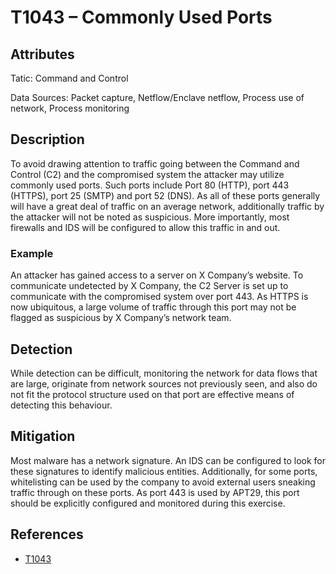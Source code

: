 # T1043 – Commonly Used Ports 

## Attributes

Tatic: Command and Control

Data Sources: Packet capture, Netflow/Enclave netflow, Process use of network, Process monitoring

## Description
To avoid drawing attention to traffic going between the Command and Control (C2) and the compromised system the attacker may utilize commonly used ports. Such ports include Port 80 (HTTP), port 443 (HTTPS), port 25 (SMTP) and port 52 (DNS). As all of these ports generally will have a great deal of traffic on an average network, additionally traffic by the attacker will not be noted as suspicious. More importantly, most firewalls and IDS will be configured to allow this traffic in and out. 

### Example

An attacker has gained access to a server on X Company’s website. To communicate undetected by X Company, the C2 Server is set up to communicate with the compromised system over port 443. As HTTPS is now ubiquitous, a large volume of traffic through this port may not be flagged as suspicious by X Company’s network team. 

## Detection

While detection can be difficult, monitoring the network for data flows that are large, originate from network sources not previously seen, and also do not fit the protocol structure used on that port are effective means of detecting this behaviour. 

## Mitigation

Most malware has a network signature. An IDS can be configured to look for these signatures to identify malicious entities. Additionally, for some ports, whitelisting can be used by the company to avoid external users sneaking traffic through on these ports. As port 443 is used by APT29, this port should be explicitly configured and monitored during this exercise. 

## References

-	[T1043]( https://attack.mitre.org/techniques/T1043/)
